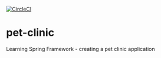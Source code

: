 [![CircleCI](https://circleci.com/gh/szymszp563/pet-clinic.svg?style=svg)](https://circleci.com/gh/szymszp563/pet-clinic)

# pet-clinic

Learning Spring Framework -  creating a pet clinic application 
